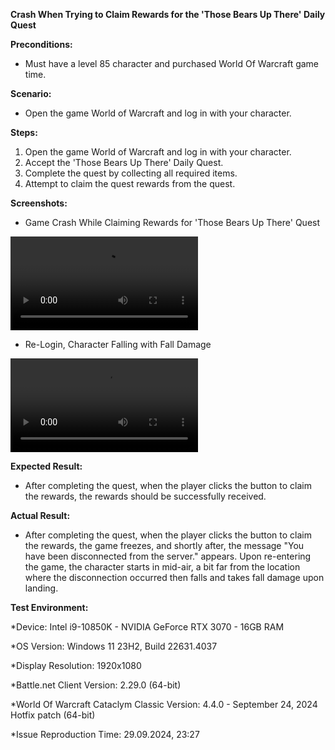 **Crash When Trying to Claim Rewards for the 'Those Bears Up There' Daily Quest**

**Preconditions:**

- Must have a level 85 character and purchased World Of Warcraft game time.

**Scenario:**

- Open the game World of Warcraft and log in with your character.


**Steps:**

1) Open the game World of Warcraft and log in with your character.<br>
2) Accept the 'Those Bears Up There' Daily Quest.<br>
3) Complete the quest by collecting all required items.<br>
4) Attempt to claim the quest rewards from the quest.<br>


**Screenshots:**

- Game Crash While Claiming Rewards for 'Those Bears Up There' Quest

![](media/those-bears-up-there-daily-quest-defect-media1.mp4)

- Re-Login, Character Falling with Fall Damage

![](media/those-bears-up-there-daily-quest-defect-media2.mp4)

**Expected Result:**

- After completing the quest, when the player clicks the button to claim the rewards, the rewards should be successfully received.

**Actual Result:**

- After completing the quest, when the player clicks the button to claim the rewards, the game freezes, and shortly after, the message "You have been disconnected from the server." appears. Upon re-entering the game, the character starts in mid-air, a bit far from the location where the disconnection occurred then falls and takes fall damage upon landing.

**Test Environment:**

*Device: Intel i9-10850K - NVIDIA GeForce RTX 3070 - 16GB RAM

*OS Version: Windows 11 23H2, Build 22631.4037

*Display Resolution: 1920x1080

*Battle.net Client Version: 2.29.0 (64-bit)

*World Of Warcraft Cataclym Classic Version: 4.4.0 - September 24, 2024 Hotfix patch (64-bit) 

*Issue Reproduction Time: 29.09.2024, 23:27